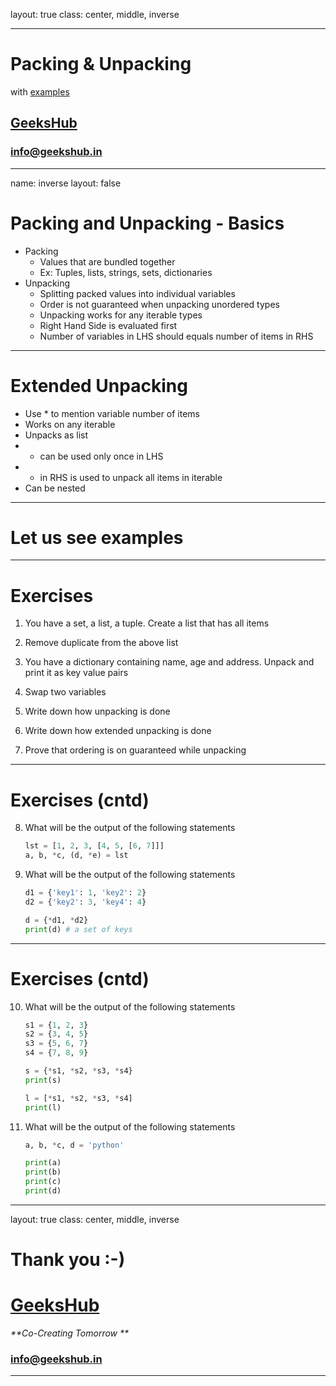 layout: true
class: center, middle, inverse

---

# Packing & Unpacking
with [examples](packing_unpacking.ipynb)
## [GeeksHub](http://www.geekshub.in)
### [info@geekshub.in](mailto:info@geekshub.in)

---

name: inverse
layout: false

# Packing and Unpacking - Basics
- Packing
    - Values that are bundled together
    - Ex: Tuples, lists, strings, sets, dictionaries
- Unpacking
    - Splitting packed values into individual variables
    - Order is not guaranteed when unpacking unordered types
    - Unpacking works for any iterable types
    - Right Hand Side is evaluated first
    - Number of variables in LHS should equals number of items in RHS

---

# Extended Unpacking
- Use * to mention variable number of items
- Works on any iterable
- Unpacks as list
- * can be used only once in LHS
- * in RHS is used to unpack all items in iterable
- Can be nested

---

# Let us see examples

---

# Exercises

1. You have a set, a list, a tuple. Create a list that has all items

2. Remove duplicate from the above list

3. You have a dictionary containing name, age and address. Unpack and print it as key value pairs

4. Swap two variables

5. Write down how unpacking is done

6. Write down how extended unpacking is done

7. Prove that ordering is on guaranteed while unpacking

---

# Exercises (cntd)

8. What will be the output of the following statements
    ```python
    lst = [1, 2, 3, [4, 5, [6, 7]]]
    a, b, *c, (d, *e) = lst
    ```

9. What will be the output of the following statements
    ```python
    d1 = {'key1': 1, 'key2': 2}
    d2 = {'key2': 3, 'key4': 4}

    d = {*d1, *d2}
    print(d) # a set of keys
    ```

---

# Exercises (cntd)

10. What will be the output of the following statements
    ```python
    s1 = {1, 2, 3}
    s2 = {3, 4, 5}
    s3 = {5, 6, 7}
    s4 = {7, 8, 9}

    s = {*s1, *s2, *s3, *s4}
    print(s)

    l = [*s1, *s2, *s3, *s4]
    print(l)
    ```

11. What will be the output of the following statements

    ```python
    a, b, *c, d = 'python'

    print(a)
    print(b)
    print(c)
    print(d)
    ```
---
layout: true
class: center, middle, inverse

# Thank you :-)

# [GeeksHub](http://www.geekshub.in)
_**Co-Creating Tomorrow **_
### [info@geekshub.in](mailto:info@geekshub.in)

---